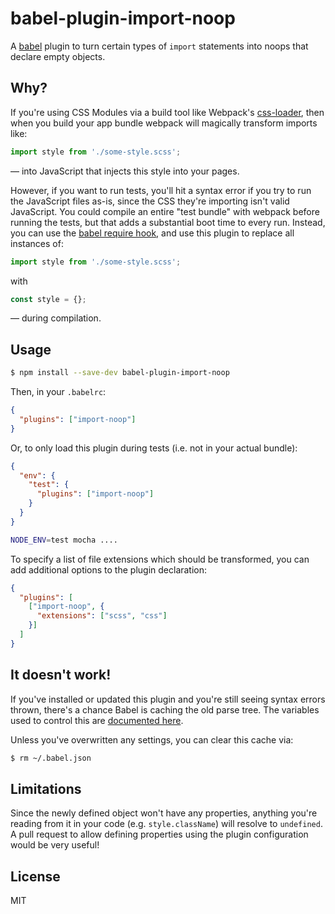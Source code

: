 # babel-plugin-import-noop

A [babel](https://babeljs.io/) plugin to turn certain types of `import`
statements into noops that declare empty objects.

## Why?

If you're using CSS Modules via a build tool like Webpack's
[css-loader](https://github.com/webpack/css-loader), then when you build your
app bundle webpack will magically transform imports like:

```javascript
import style from './some-style.scss';
```

— into JavaScript that injects this style into your pages.

However, if you want to run tests, you'll hit a syntax error if you try to run
the JavaScript files as-is, since the CSS they're importing isn't valid
JavaScript.
You could compile an entire "test bundle" with webpack before running the tests,
but that adds a substantial boot time to every run. Instead, you can use the
[babel require hook](https://babeljs.io/docs/usage/require/), and use this
plugin to replace all instances of:

```javascript
import style from './some-style.scss';
```
with
```javascript
const style = {};
```
— during compilation.

## Usage

```bash
$ npm install --save-dev babel-plugin-import-noop
```

Then, in your `.babelrc`:
```json
{
  "plugins": ["import-noop"]
}
```

Or, to only load this plugin during tests (i.e. not in your actual bundle):
```json
{
  "env": {
    "test": {
      "plugins": ["import-noop"]
    }
  }
}
```
```bash
NODE_ENV=test mocha ....
```

To specify a list of file extensions which should be transformed, you can add
additional options to the plugin declaration:
```json
{
  "plugins": [
    ["import-noop", {
      "extensions": ["scss", "css"]
    }]
  ]
}
```

## It doesn't work!

If you've installed or updated this plugin and you're still seeing syntax errors
thrown, there's a chance Babel is caching the old parse tree. The variables used
to control this are [documented here](https://babeljs.io/docs/usage/require/).

Unless you've overwritten any settings, you can clear this cache via:

```bash
$ rm ~/.babel.json
```

## Limitations

Since the newly defined object won't have any properties, anything you're
reading from it in your code (e.g. `style.className`) will resolve to
`undefined`. A pull request to allow defining properties using the plugin
configuration would be very useful!

## License

MIT
